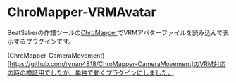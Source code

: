 # ChroMapper-VRMAvatar
BeatSaberの作譜ツールの[ChroMapper](https://github.com/Caeden117/ChroMapper)でVRMアバターファイルを読み込んで表示するプラグインです。

(ChroMapper-CameraMovement)[https://github.com/rynan4818/ChroMapper-CameraMovement]のVRM対応の時の検証用でしたが、単独で動くプラグインにしました。

